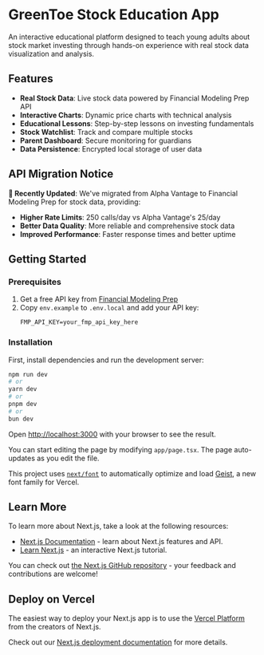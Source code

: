 # GreenToe Stock Education App

An interactive educational platform designed to teach young adults about stock market investing through hands-on experience with real stock data visualization and analysis.

## Features

- **Real Stock Data**: Live stock data powered by Financial Modeling Prep API
- **Interactive Charts**: Dynamic price charts with technical analysis
- **Educational Lessons**: Step-by-step lessons on investing fundamentals
- **Stock Watchlist**: Track and compare multiple stocks
- **Parent Dashboard**: Secure monitoring for guardians
- **Data Persistence**: Encrypted local storage of user data

## API Migration Notice

**🔄 Recently Updated**: We've migrated from Alpha Vantage to Financial Modeling Prep for stock data, providing:
- **Higher Rate Limits**: 250 calls/day vs Alpha Vantage's 25/day
- **Better Data Quality**: More reliable and comprehensive stock data
- **Improved Performance**: Faster response times and better uptime

## Getting Started

### Prerequisites

1. Get a free API key from [Financial Modeling Prep](https://financialmodelingprep.com/developer/docs)
2. Copy `env.example` to `.env.local` and add your API key:
   ```
   FMP_API_KEY=your_fmp_api_key_here
   ```

### Installation

First, install dependencies and run the development server:

```bash
npm run dev
# or
yarn dev
# or
pnpm dev
# or
bun dev
```

Open [http://localhost:3000](http://localhost:3000) with your browser to see the result.

You can start editing the page by modifying `app/page.tsx`. The page auto-updates as you edit the file.

This project uses [`next/font`](https://nextjs.org/docs/app/building-your-application/optimizing/fonts) to automatically optimize and load [Geist](https://vercel.com/font), a new font family for Vercel.

## Learn More

To learn more about Next.js, take a look at the following resources:

- [Next.js Documentation](https://nextjs.org/docs) - learn about Next.js features and API.
- [Learn Next.js](https://nextjs.org/learn) - an interactive Next.js tutorial.

You can check out [the Next.js GitHub repository](https://github.com/vercel/next.js) - your feedback and contributions are welcome!

## Deploy on Vercel

The easiest way to deploy your Next.js app is to use the [Vercel Platform](https://vercel.com/new?utm_medium=default-template&filter=next.js&utm_source=create-next-app&utm_campaign=create-next-app-readme) from the creators of Next.js.

Check out our [Next.js deployment documentation](https://nextjs.org/docs/app/building-your-application/deploying) for more details.
